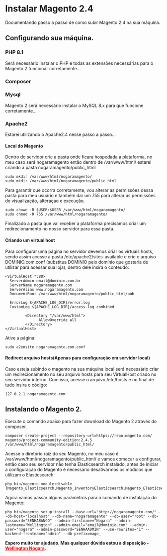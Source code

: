 <h1>Instalar Magento 2.4</h1>
Documentando passo a passo de como subir Magento 2.4 na sua máquina.<br>

<h2>Configurando sua máquina.</h2>

<h3>PHP 8.1</h3>
Será necessário instalar o PHP e todas as extensões necessárias para o Magento 2 funcionar corretamente...

<h3>Composer</h3>

<h3>Mysql</h3>
Magento 2 será necessário instalar o MySQL 8.x para que funcione corretamente...

<h3>Apache2</h3>
Estarei utilizando o Apache2.4 nesse passo a passo...

<h4>Local do Magento</h4>
Dentro do servidor crie a pasta onde ficara hospedada a plataforma, no meu caso será nogaramagento então dentro de /var/www/html/ estarei criando a pasta nogaramagento/public_html

```
sudo mkdir /var/www/html/nogaramagento/
sudo mkdir /var/www/html/nogaramagento/public_html
```

Para garantir que ocorra corretamente, vou alterar as permissões dessa pasta para meu usuário e também dar um 755 para alterar as permissões de visualização, alteraçao e execução.
```
sudo chown -R $USER:$USER /var/www/html/nogaramagento/
sudo chmod -R 755 /var/www/html/nogaramagento/
```

Finalizado a pasta que vai receber a plataforma precisamos criar um redirecionamento no nosso servidor para essa pasta.

<h4>Criando um virtual host</h4>
Para configurar uma página no servidor devemos criar os virtuais hosts, sendo assim acesse a pasta /etc/apache2/sites-available e crie o arquivo DOMINIO.com.conf (substitua DOMINIO pelo domínio que gostaria de utilizar para acessar sua loja), dentro dele insira o conteudo:

```
<VirtualHost *:80>
  ServerAdmin email@dominio.com.br
  ServerName nogaramagento.com
  ServerAlias www.nogaramagento.com
  DocumentRoot /var/www/html/nogaramagento/public_html/pub

  ErrorLog ${APACHE_LOG_DIR}/error.log
  CustomLog ${APACHE_LOG_DIR}/access.log combined

         <Directory "/var/www/html">
               AllowOverride all
         </Directory>
</VirtualHost>
```

Ative a página:

```
sudo a2ensite nogaramagento.com.conf
``` 

<h4>Redirect arquivo hosts(Apenas para configuração em servidor local)</h4>
Caso esteja subindo o magento na sua máquina local será necessário criar um redirecionamento no seu arquivo hosts para seu VirtualHost criado no seu servidor interno. Com isso, acesse o arquivo /etc/hosts e no final de tudo insira o código:

```
127.0.2.1 nogaramagento.com
```

<h2>Instalando o Magento 2.</h2>
Execute o comando abaixo para fazer download do Magento 2 através do composer.

```
composer create-project --repository-url=https://repo.magento.com/ magento/project-community-edition:2.4.5 /var/www/html/nogaramagento/public_html/
```

Acesse o diretório raiz do seu Magento, no meu caso é /var/www/html/nogaramagento/public_html/ e vamos começar a configurar, então caso seu servidor não tenha Elasticsearch instalado, antes de iniciar a configuração do Magento é necessário desativarmos os módulos que utilizam o Elasticsearch:

```
php bin/magento module:disable {Magento_Elasticsearch,Magento_InventoryElasticsearch,Magento_Elasticsearch6,Magento_Elasticsearch7}
```

Agora vamos passar alguns parâmetros para o comando de instalação do Magento:

```
php bin/magento setup:install --base-url="http://nogaramagento.com/" --db-host="localhost" --db-name="nogaramagento" --db-user="root" --db-password="SENHABANCO" --admin-firstname="Nogara" --admin-lastname="Wellington" --admin-email="email@dominio.com" --admin-user="nogara" --admin-password="SENHAADMIN" --use-rewrites="1" --backend-frontname="admin" --db-prefix=mage_
```

<strong>Espero muito ter ajudado. Mas qualquer dúvida estou a disposição - <a href="https://wellingtonnogara.com/" style="color: red;">Wellington Nogara</a>.</strong>

